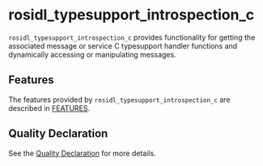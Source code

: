 # rosidl_typesupport_introspection_c

`rosidl_typesupport_introspection_c` provides functionality for getting the associated message or service C typesupport handler functions and dynamically accessing or manipulating messages.

## Features

The features provided by `rosidl_typesupport_introspection_c` are described in [FEATURES](docs/FEATURES.md).

## Quality Declaration

See the [Quality Declaration](./QUALITY_DECLARATION.md) for more details.
